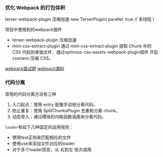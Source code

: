 ### 优化 Webpack 的打包体积

terser-webpack-plugin 压缩加速
new TerserPlugin(
  parallel: true   // 多线程
)

项目中使用到的webpack插件
- terser-webpack-plugin 压缩加速
- mini-css-extract-plugin
通过 mini-css-extract-plugin 提取 Chunk 中的 CSS 代码到单独文件，通过optimize-css-assets-webpack-plugin插件 开启 cssnano 压缩 CSS。


[webpack面试题](https://juejin.im/post/5e6f4b4e6fb9a07cd443d4a5)
[webpack源码](https://juejin.im/post/5e1b2f77e51d454d5177a69d)


### 代码分离
常用的代码分离方法有三种
1. 入口起点：使用 entry 配置手动地分离代码。
2. 防止重复：使用 SplitChunksPlugin 去重和分离 chunk。
3. 动态导入：通过模块的内联函数调用来分离代码。


`loader`有如下几种固定的运用规则：
- 使用test正则来匹配相应的文件
- 使用use来添加文件对应的loader
- 对于多个loader而言，从 右到左 依次调用


